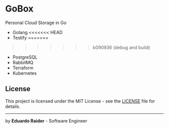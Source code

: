 # GoBox
Personal Cloud Storage in Go

- Golang
<<<<<<< HEAD
- Testify
=======
>>>>>>> b090936 (debug and build)
- PostgreSQL
- RabbitMQ
- Terraform
- Kubernetes


## License

This project is licensed under the MIT License - see the [LICENSE](LICENSE) file for details.

---
by **Eduardo Raider** - Software Engineer